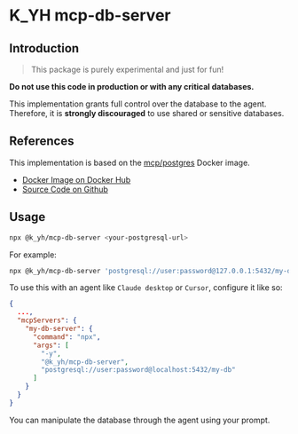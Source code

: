 # K_YH mcp-db-server

## Introduction

> This package is purely experimental and just for fun!

**Do not use this code in production or with any critical databases.**

This implementation grants full control over the database to the agent.
Therefore, it is **strongly discouraged** to use shared or sensitive databases.

## References

This implementation is based on the [mcp/postgres](https://hub.docker.com/r/mcp/postgres) Docker image.

- [Docker Image on Docker Hub](https://hub.docker.com/r/mcp/postgres)
- [Source Code on Github](https://github.com/modelcontextprotocol/servers/blob/2025.4.24/src/postgres/index.ts)

## Usage

```bash
npx @k_yh/mcp-db-server <your-postgresql-url>
```

For example:

```bash
npx @k_yh/mcp-db-server 'postgresql://user:password@127.0.0.1:5432/my-db'
```

To use this with an agent like `Claude desktop` or `Cursor`, configure it like so:

```json
{
  ...,
  "mcpServers": {
    "my-db-server": {
      "command": "npx",
      "args": [
        "-y",
        "@k_yh/mcp-db-server",
        "postgresql://user:password@localhost:5432/my-db"
      ]
    }
  }
}
```

You can manipulate the database through the agent using your prompt.

